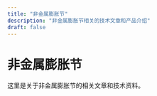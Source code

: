 ```yaml
---
title: "非金属膨胀节"
description: "非金属膨胀节相关的技术文章和产品介绍"
draft: false
---
```


# 非金属膨胀节

这里是关于非金属膨胀节的相关文章和技术资料。

